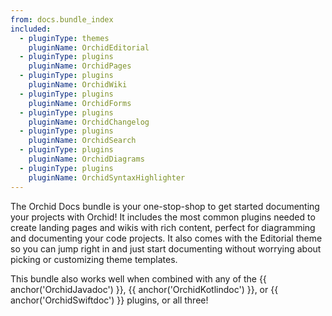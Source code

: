 ```yaml
---
from: docs.bundle_index
included:
  - pluginType: themes
    pluginName: OrchidEditorial
  - pluginType: plugins
    pluginName: OrchidPages
  - pluginType: plugins
    pluginName: OrchidWiki
  - pluginType: plugins
    pluginName: OrchidForms
  - pluginType: plugins
    pluginName: OrchidChangelog
  - pluginType: plugins
    pluginName: OrchidSearch
  - pluginType: plugins
    pluginName: OrchidDiagrams
  - pluginType: plugins
    pluginName: OrchidSyntaxHighlighter
---
```


The Orchid Docs bundle is your one-stop-shop to get started documenting your projects with Orchid! It includes the most
common plugins needed to create landing pages and wikis with rich content, perfect for diagramming and documenting your
code projects. It also comes with the Editorial theme so you can jump right in and just start documenting without 
worrying about picking or customizing theme templates. 

This bundle also works well when combined with any of the {{ anchor('OrchidJavadoc') }}, 
{{ anchor('OrchidKotlindoc') }}, or {{ anchor('OrchidSwiftdoc') }} plugins, or all three!
